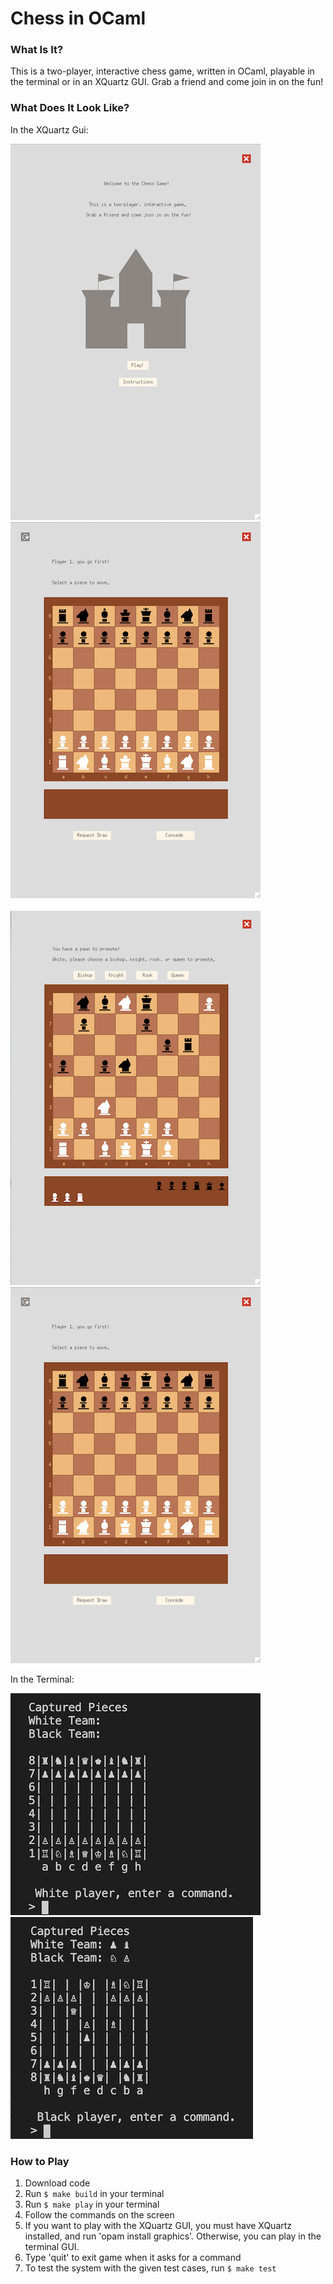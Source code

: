 # Chess in OCaml

### What Is It? 
This is a two-player, interactive chess game, written in OCaml, playable in the terminal or in an XQuartz GUI. Grab a friend and come join in on the fun!

### What Does It Look Like? 
In the XQuartz Gui:

![](chess-home.png) ![](chess-start.png) ![](chess-promote.png) ![](chess-start.png)

In the Terminal:

![](chess-terminal-start.png) ![](chess-terminal-play.png)

### How to Play
1. Download code
2. Run ```$ make build``` in your terminal
3. Run ```$ make play``` in your terminal 
4. Follow the commands on the screen 
5. If you want to play with the XQuartz GUI, you must have XQuartz installed, 
and run 'opam install graphics'. Otherwise, you can play in the terminal GUI.  
5. Type 'quit' to exit game when it asks for a command
7. To test the system with the given test cases, run ```$ make test```

